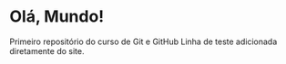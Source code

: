 # Olá, Mundo!
 Primeiro repositório do curso de Git e GitHub
Linha de teste adicionada diretamente do site.
